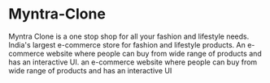 # Myntra-Clone
 Myntra Clone  is a one stop shop for all your fashion and lifestyle needs. India's largest e-commerce store for fashion and lifestyle products. An e-commerce website where people can buy from wide range of products and has an interactive UI. an e-commerce website where people can buy from wide range of products and has an interactive UI  

